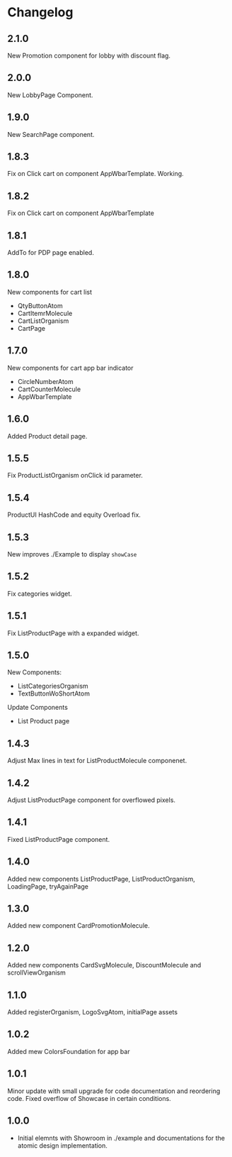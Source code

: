 # Changelog

## 2.1.0

New Promotion component for lobby with discount flag.

## 2.0.0

New LobbyPage Component.

## 1.9.0

New SearchPage component.

## 1.8.3

Fix on Click cart on component AppWbarTemplate. Working.

## 1.8.2

Fix on Click cart on component AppWbarTemplate

## 1.8.1

AddTo for PDP page enabled.

## 1.8.0

New components for cart list

- QtyButtonAtom
- CartItemrMolecule
- CartListOrganism
- CartPage

## 1.7.0

New components for cart app bar indicator

- CircleNumberAtom
- CartCounterMolecule
- AppWbarTemplate

## 1.6.0

Added Product detail page.

## 1.5.5

Fix ProductListOrganism onClick id parameter.

## 1.5.4

ProductUI HashCode and equity Overload fix.

## 1.5.3

New improves ./Example to display `showCase`

## 1.5.2

Fix categories widget.

## 1.5.1

Fix ListProductPage with a expanded widget.

## 1.5.0

New Components:

- ListCategoriesOrganism
- TextButtonWoShortAtom

Update Components

- List Product page

## 1.4.3

Adjust Max lines in text for ListProductMolecule componenet.

## 1.4.2

Adjust ListProductPage component for overflowed pixels.

## 1.4.1

Fixed ListProductPage component.

## 1.4.0

Added new components ListProductPage, ListProductOrganism, LoadingPage, tryAgainPage

## 1.3.0

Added new component CardPromotionMolecule.

## 1.2.0

Added new components CardSvgMolecule, DiscountMolecule and scrollViewOrganism

## 1.1.0

Added registerOrganism, LogoSvgAtom, initialPage assets

## 1.0.2

Added mew ColorsFoundation for app bar

## 1.0.1

Minor update with small upgrade for code documentation and reordering code. Fixed overflow of Showcase in certain conditions.

## 1.0.0

- Initial elemnts with Showroom in ./example and documentations for the atomic design implementation.

